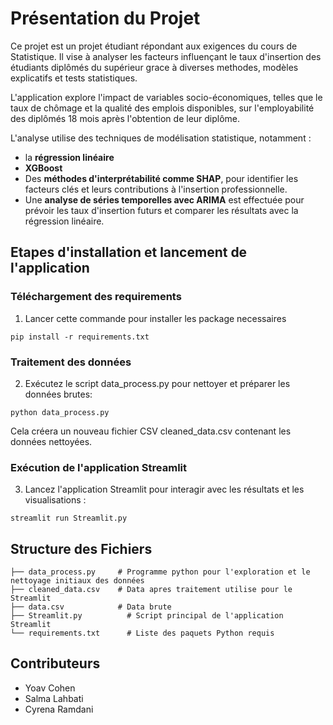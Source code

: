 # Présentation du Projet

Ce projet est un projet étudiant répondant aux exigences du cours de Statistique. Il vise à analyser les facteurs influençant le taux d'insertion des étudiants diplômés du supérieur grace à diverses methodes, modèles explicatifs et tests statistiques.

L'application explore l'impact de variables socio-économiques, telles que le taux de chômage et la qualité des emplois disponibles, sur l'employabilité des diplômés 18 mois après l'obtention de leur diplôme.  

L'analyse utilise des techniques de modélisation statistique, notamment : 
- la **régression linéaire**
- **XGBoost**
- Des **méthodes d'interprétabilité comme SHAP**, pour identifier les facteurs clés et leurs contributions à l'insertion professionnelle. 
- Une **analyse de séries temporelles avec ARIMA** est effectuée pour prévoir les taux d'insertion futurs et comparer les résultats avec la régression linéaire.


## Etapes d'installation et lancement de l'application


### Téléchargement des requirements

1. Lancer cette commande pour installer les package necessaires

```
pip install -r requirements.txt
```

### Traitement des données

2. Exécutez le script data_process.py pour nettoyer et préparer les données brutes:

```
python data_process.py
```

Cela créera un nouveau fichier CSV cleaned_data.csv contenant les données nettoyées.

### Exécution de l'application Streamlit

3. Lancez l'application Streamlit pour interagir avec les résultats et les visualisations :

```
streamlit run Streamlit.py
```


## Structure des Fichiers

```
├── data_process.py     # Programme python pour l'exploration et le nettoyage initiaux des données
├── cleaned_data.csv    # Data apres traitement utilise pour le Streamlit
├── data.csv            # Data brute
├── Streamlit.py          # Script principal de l'application Streamlit
└── requirements.txt      # Liste des paquets Python requis
```

## Contributeurs

- Yoav Cohen
- Salma Lahbati
- Cyrena Ramdani

